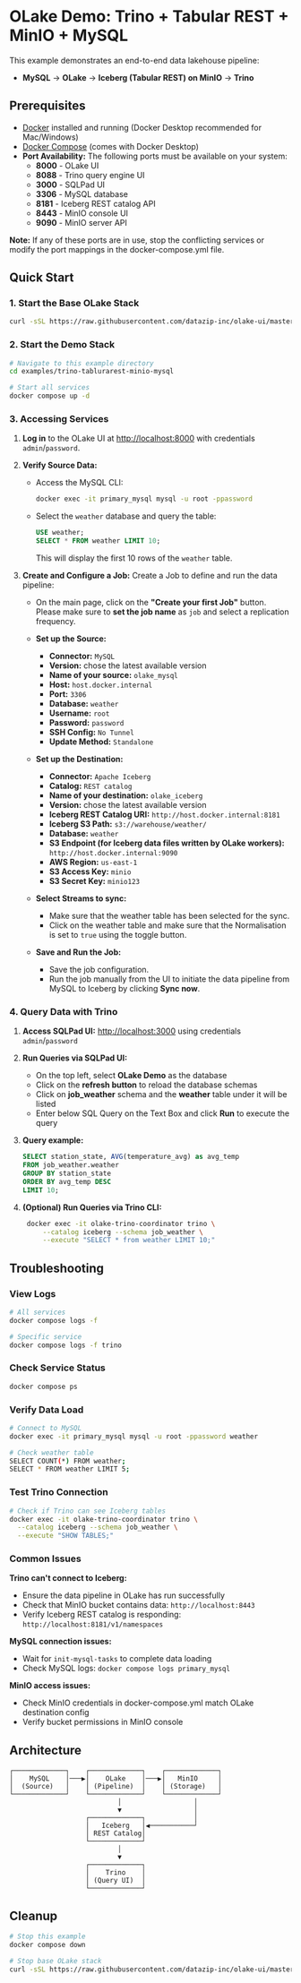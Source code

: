 # OLake Demo: Trino + Tabular REST + MinIO + MySQL

This example demonstrates an end-to-end data lakehouse pipeline:
- **MySQL** → **OLake** → **Iceberg (Tabular REST) on MinIO** → **Trino**

## Prerequisites

* [Docker](https://docs.docker.com/get-docker/) installed and running (Docker Desktop recommended for Mac/Windows)
* [Docker Compose](https://docs.docker.com/compose/) (comes with Docker Desktop)
* **Port Availability:** The following ports must be available on your system:
   - **8000** - OLake UI
   - **8088** - Trino query engine UI
   - **3000** - SQLPad UI
   - **3306** - MySQL database
   - **8181** - Iceberg REST catalog API  
   - **8443** - MinIO console UI
   - **9090** - MinIO server API

**Note:** If any of these ports are in use, stop the conflicting services or modify the port mappings in the docker-compose.yml file.

## Quick Start

### 1. Start the Base OLake Stack

```bash
curl -sSL https://raw.githubusercontent.com/datazip-inc/olake-ui/master/docker-compose.yml | docker compose -f - up -d
```

### 2. Start the Demo Stack

```bash
# Navigate to this example directory
cd examples/trino-tablurarest-minio-mysql

# Start all services
docker compose up -d
```

### 3. Accessing Services

1.  **Log in** to the OLake UI at [http://localhost:8000](http://localhost:8000) with credentials `admin`/`password`.

2. **Verify Source Data:**
      - Access the MySQL CLI:
        ```bash
        docker exec -it primary_mysql mysql -u root -ppassword
        ```
      - Select the `weather` database and query the table:
        ```sql
        USE weather;
        SELECT * FROM weather LIMIT 10;
        ```
        This will display the first 10 rows of the `weather` table.

3.  **Create and Configure a Job:**
    Create a Job to define and run the data pipeline:
    * On the main page, click on the **"Create your first Job"** button. Please make sure to **set the job name** as `job` and select a replication frequency.

    * **Set up the Source:**
        * **Connector:** `MySQL`
        * **Version:** chose the latest available version
        * **Name of your source:** `olake_mysql`
        * **Host:** `host.docker.internal`
        * **Port:** `3306`
        * **Database:** `weather`
        * **Username:** `root`
        * **Password:** `password`
        * **SSH Config:** `No Tunnel`
        * **Update Method:** `Standalone`

    * **Set up the Destination:**
        * **Connector:** `Apache Iceberg`
        * **Catalog:** `REST catalog`
        * **Name of your destination:** `olake_iceberg`
        * **Version:** chose the latest available version
        * **Iceberg REST Catalog URI:** `http://host.docker.internal:8181`
        * **Iceberg S3 Path:** `s3://warehouse/weather/`
        * **Database:** `weather`
        * **S3 Endpoint (for Iceberg data files written by OLake workers):** `http://host.docker.internal:9090`
        * **AWS Region:** `us-east-1`
        * **S3 Access Key:** `minio`
        * **S3 Secret Key:** `minio123`
    
    * **Select Streams to sync:**
        * Make sure that the weather table has been selected for the sync.
        * Click on the weather table and make sure that the Normalisation is set to `true` using the toggle button.

    * **Save and Run the Job:**
        * Save the job configuration.
        * Run the job manually from the UI to initiate the data pipeline from MySQL to Iceberg by clicking **Sync now**.

### 4. Query Data with Trino

1. **Access SQLPad UI:** [http://localhost:3000](http://localhost:3000) using credentials `admin`/`password`

2. **Run Queries via SQLPad UI:**
    * On the top left, select **OLake Demo** as the database
    * Click on the **refresh button** to reload the database schemas
    * Click on **job_weather** schema and the **weather** table under it will be listed
    * Enter below SQL Query on the Text Box and click **Run** to execute the query

3. **Query example:**
     ```sql
     SELECT station_state, AVG(temperature_avg) as avg_temp
     FROM job_weather.weather 
     GROUP BY station_state 
     ORDER BY avg_temp DESC 
     LIMIT 10;
     ```

4. **(Optional) Run Queries via Trino CLI:**
   ```bash
    docker exec -it olake-trino-coordinator trino \
        --catalog iceberg --schema job_weather \
        --execute "SELECT * from weather LIMIT 10;"
   ```

## Troubleshooting

### View Logs
```bash
# All services
docker compose logs -f

# Specific service
docker compose logs -f trino
```

### Check Service Status
```bash
docker compose ps
```

### Verify Data Load
```bash
# Connect to MySQL
docker exec -it primary_mysql mysql -u root -ppassword weather

# Check weather table
SELECT COUNT(*) FROM weather;
SELECT * FROM weather LIMIT 5;
```

### Test Trino Connection
```bash
# Check if Trino can see Iceberg tables
docker exec -it olake-trino-coordinator trino \
  --catalog iceberg --schema job_weather \
  --execute "SHOW TABLES;"
```

### Common Issues

**Trino can't connect to Iceberg:**
- Ensure the data pipeline in OLake has run successfully
- Check that MinIO bucket contains data: `http://localhost:8443`
- Verify Iceberg REST catalog is responding: `http://localhost:8181/v1/namespaces`

**MySQL connection issues:**
- Wait for `init-mysql-tasks` to complete data loading
- Check MySQL logs: `docker compose logs primary_mysql`

**MinIO access issues:**
- Check MinIO credentials in docker-compose.yml match OLake destination config
- Verify bucket permissions in MinIO console

## Architecture

```
┌─────────────┐    ┌─────────────┐    ┌─────────────┐
│    MySQL    │───▶│    OLake    │───▶│   MinIO     │
│  (Source)   │    │ (Pipeline)  │    │ (Storage)   │
└─────────────┘    └─────────────┘    └─────────────┘
                           │                  │
                           ▼                  │
                   ┌─────────────┐            │
                   │   Iceberg   │◀───────────┘
                   │ REST Catalog│
                   └─────────────┘
                           │
                           ▼
                   ┌─────────────┐
                   │    Trino    │
                   │ (Query UI)  │
                   └─────────────┘
```

## Cleanup

```bash
# Stop this example
docker compose down

# Stop base OLake stack
curl -sSL https://raw.githubusercontent.com/datazip-inc/olake-ui/master/docker-compose.yml | docker compose -f - down
```
